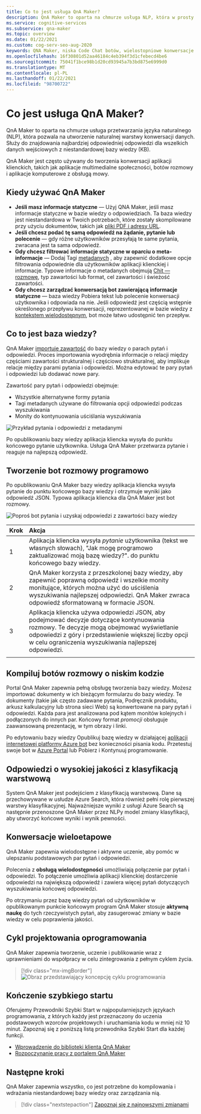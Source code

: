 ```yaml
---
title: Co to jest usługa QnA Maker?
description: QnA Maker to oparta na chmurze usługa NLP, która w prosty sposób tworzy naturalną komunikację między danymi. Można go użyć, aby znaleźć najbardziej odpowiednią odpowiedź dla danego danych wejściowych języka naturalnego, z niestandardowej bazy wiedzy (KB).
ms.service: cognitive-services
ms.subservice: qna-maker
ms.topic: overview
ms.date: 01/22/2021
ms.custom: cog-serv-seo-aug-2020
keywords: QNA Maker, niska Code Chat botów, wielostopniowe konwersacje
ms.openlocfilehash: 16f30801d52aa46184c4eb394f3d1cfebecd4be6
ms.sourcegitcommit: 75041f1bce98b1d20cd93945a7b3bd875e6999d0
ms.translationtype: MT
ms.contentlocale: pl-PL
ms.lasthandoff: 01/22/2021
ms.locfileid: "98700722"
---
```

# <a name="what-is-qna-maker"></a>Co jest usługa QnA Maker?

QnA Maker to oparta na chmurze usługa przetwarzania języka naturalnego (NLP), która pozwala na utworzenie naturalnej warstwy konwersacji danych. Służy do znajdowania najbardziej odpowiedniej odpowiedzi dla wszelkich danych wejściowych z niestandardowej bazy wiedzy (KB).

QnA Maker jest często używany do tworzenia konwersacji aplikacji klienckich, takich jak aplikacje multimedialne społeczności, botów rozmowy i aplikacje komputerowe z obsługą mowy.

## <a name="when-to-use-qna-maker"></a>Kiedy używać QnA Maker

* **Jeśli masz informacje statyczne** — Użyj QNA Maker, jeśli masz informacje statyczne w bazie wiedzy o odpowiedziach. Ta baza wiedzy jest niestandardowa w Twoich potrzebach, które zostały skompilowane przy użyciu dokumentów, takich jak [pliki PDF i adresy URL](../index.yml).
* **Jeśli chcesz podać tę samą odpowiedź na żądanie, pytanie lub polecenie** — gdy różne użytkowników przesyłają te same pytania, zwracana jest ta sama odpowiedź.
* **Gdy chcesz filtrować informacje statyczne w oparciu o meta-informacje** — Dodaj Tagi [metadanych](../how-to/metadata-generateanswer-usage.md) , aby zapewnić dodatkowe opcje filtrowania odpowiednie dla użytkowników aplikacji klienckiej i informacje. Typowe informacje o metadanych obejmują [Chit — rozmowę](../how-to/chit-chat-knowledge-base.md), typ zawartości lub format, cel zawartości i świeżość zawartości.
* **Gdy chcesz zarządzać konwersacją bot zawierającą informacje statyczne** — baza wiedzy Pobiera tekst lub polecenie konwersacji użytkownika i odpowiada na nie. Jeśli odpowiedź jest częścią wstępnie określonego przepływu konwersacji, reprezentowanej w bazie wiedzy z [kontekstem wielodostępnym](../how-to/multiturn-conversation.md), bot może łatwo udostępnić ten przepływ.

## <a name="what-is-a-knowledge-base"></a>Co to jest baza wiedzy?

QnA Maker [importuje zawartość](../index.yml) do bazy wiedzy o parach pytań i odpowiedzi. Proces importowania wyodrębnia informacje o relacji między częściami zawartości strukturalnej i częściowo strukturalnej, aby implikuje relacje między parami pytania i odpowiedzi. Można edytować te pary pytań i odpowiedzi lub dodawać nowe pary.

Zawartość pary pytań i odpowiedzi obejmuje:
* Wszystkie alternatywne formy pytania
* Tagi metadanych używane do filtrowania opcji odpowiedzi podczas wyszukiwania
* Monity do kontynuowania uściślania wyszukiwania

![Przykład pytania i odpowiedzi z metadanymi](../media/qnamaker-overview-learnabout/example-question-and-answer-with-metadata.png)

Po opublikowaniu bazy wiedzy aplikacja kliencka wysyła do punktu końcowego pytanie użytkownika. Usługa QnA Maker przetwarza pytanie i reaguje na najlepszą odpowiedź.

## <a name="create-a-chat-bot-programmatically"></a>Tworzenie bot rozmowy programowo

Po opublikowaniu QnA Maker bazy wiedzy aplikacja kliencka wysyła pytanie do punktu końcowego bazy wiedzy i otrzymuje wyniki jako odpowiedź JSON. Typowa aplikacja kliencka dla QnA Maker jest bot rozmowy.

![Poproś bot pytania i uzyskaj odpowiedzi z zawartości bazy wiedzy](../media/qnamaker-overview-learnabout/bot-chat-with-qnamaker.png)

|Krok|Akcja|
|:--|:--|
|1|Aplikacja kliencka wysyła _pytanie_ użytkownika (tekst we własnych słowach), "Jak mogę programowo zaktualizować moją bazę wiedzy?". do punktu końcowego bazy wiedzy.|
|2|QnA Maker korzysta z przeszkolonej bazy wiedzy, aby zapewnić poprawną odpowiedź i wszelkie monity monitujące, których można użyć do uściślenia wyszukiwania najlepszej odpowiedzi. QnA Maker zwraca odpowiedź sformatowaną w formacie JSON.|
|3|Aplikacja kliencka używa odpowiedzi JSON, aby podejmować decyzje dotyczące kontynuowania rozmowy. Te decyzje mogą obejmować wyświetlanie odpowiedzi z góry i przedstawienie większej liczby opcji w celu ograniczenia wyszukiwania najlepszej odpowiedzi. |
|||

## <a name="build-low-code-chat-bots"></a>Kompiluj botów rozmowy o niskim kodzie

Portal QnA Maker zapewnia pełną obsługę tworzenia bazy wiedzy. Możesz importować dokumenty w ich bieżącym formularzu do bazy wiedzy. Te dokumenty (takie jak często zadawane pytania, Podręcznik produktu, arkusz kalkulacyjny lub strona sieci Web) są konwertowane na pary pytań i odpowiedzi. Każda para jest analizowana pod kątem monitów kolejnych i podłączonych do innych par. Końcowy format _promocji_ obsługuje zaawansowaną prezentację, w tym obrazy i linki.

Po edytowaniu bazy wiedzy Opublikuj bazę wiedzy w działającej [aplikacji internetowej platformy Azure bot](https://azure.microsoft.com/services/bot-service/) bez konieczności pisania kodu. Przetestuj swoje bot w [Azure Portal](https://portal.azure.com) lub Pobierz i Kontynuuj programowanie.

## <a name="high-quality-responses-with-layered-ranking"></a>Odpowiedzi o wysokiej jakości z klasyfikacją warstwową

System QnA Maker jest podejściem z klasyfikacją warstwową. Dane są przechowywane w usłudze Azure Search, która również pełni rolę pierwszej warstwy klasyfikacyjnej. Najważniejsze wyniki z usługi Azure Search są następnie przenoszone QnA Maker przez NLPy model zmiany klasyfikacji, aby utworzyć końcowe wyniki i wynik pewności.

## <a name="multi-turn-conversations"></a>Konwersacje wieloetapowe

QnA Maker zapewnia wielodostępne i aktywne uczenie, aby pomóc w ulepszaniu podstawowych par pytań i odpowiedzi.

Polecenia z **obsługą wielodostępności** umożliwiają połączenie par pytań i odpowiedzi. To połączenie umożliwia aplikacji klienckiej dostarczenie odpowiedzi na największą odpowiedź i zawiera więcej pytań dotyczących wyszukiwania końcowej odpowiedzi.

Po otrzymaniu przez bazę wiedzy pytań od użytkowników w opublikowanym punkcie końcowym program QnA Maker stosuje **aktywną naukę** do tych rzeczywistych pytań, aby zasugerować zmiany w bazie wiedzy w celu poprawienia jakości.

## <a name="development-lifecycle"></a>Cykl projektowania oprogramowania

QnA Maker zapewnia tworzenie, uczenie i publikowanie wraz z uprawnieniami do współpracy w celu zintegrowania z pełnym cyklem życia.

> [!div class="mx-imgBorder"]
> ![Obraz przedstawiający koncepcję cyklu programowania](../media/qnamaker-overview-learnabout/development-cycle.png)


## <a name="complete-a-quickstart"></a>Kończenie szybkiego startu

Oferujemy Przewodniki Szybki Start w najpopularniejszych językach programowania, z których każdy jest przeznaczony do uczenia podstawowych wzorców projektowych i uruchamiania kodu w mniej niż 10 minut. Zapoznaj się z poniższą listą przewodnika Szybki Start dla każdej funkcji.

* [Wprowadzenie do biblioteki klienta QnA Maker](../quickstarts/quickstart-sdk.md)
* [Rozpoczynanie pracy z portalem QnA Maker](../quickstarts/create-publish-knowledge-base.md)

## <a name="next-steps"></a>Następne kroki
QnA Maker zapewnia wszystko, co jest potrzebne do kompilowania i wdrażania niestandardowej bazy wiedzy oraz zarządzania nią.

> [!div class="nextstepaction"]
> [Zapoznaj się z najnowszymi zmianami](../whats-new.md)